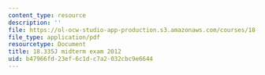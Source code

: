 ```yaml
---
content_type: resource
description: ''
file: https://ol-ocw-studio-app-production.s3.amazonaws.com/courses/18-335j-introduction-to-numerical-methods-spring-2019/b47966fd23ef6c1dc7a2032cbc9e6644_MIT18_335JS19_exam12.pdf
file_type: application/pdf
resourcetype: Document
title: 18.335J midterm exam 2012
uid: b47966fd-23ef-6c1d-c7a2-032cbc9e6644
---
```

